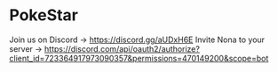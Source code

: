 # PokeStar
Join us on Discord -> https://discord.gg/aUDxH6E
Invite Nona to your server -> https://discord.com/api/oauth2/authorize?client_id=723364917973090357&permissions=470149200&scope=bot
